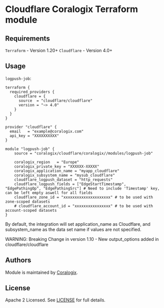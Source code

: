 # Cloudflare Coralogix Terraform module

## Requirements

`Terraform` - Version 1.20+
`Cloudflare` - Version 4.0+

## Usage

`logpush-job`:

```hcl
terraform {
  required_providers {
    cloudflare = {
      source  = "cloudflare/cloudflare"
      version = "~> 4.0"
    }
  }
}

provider "cloudflare" {
  email   = "example@coralogix.com"
  api_key = "XXXXXXXXXX"
}

module "logpush-job" {
    source = "coralogix/cloudflare/coralogix//modules/logpush-job"

    coralogix_region   = "Europe"
    coralogix_private_key = "XXXXXX-XXXXX"
    coralogix_application_name = "myapp_cloudflare"
    coralogix_subsystem_name = "mysub_cloudflare"
    cloudflare_logpush_dataset = "http_requests"
    cloudflare_logpush_fields = ["EdgeStartTimestamp", "EdgePathingOp", "EdgePathingSrc"] # Need to include 'Timestamp' key, can be left empty aswell for all fields
    cloudflare_zone_id = "xxxxxxxxxxxxxxxxxxxxx" # to be used with zone-scoped datasets
    # cloudflare_account_id = "xxxxxxxxxxxxxxxx" # to be used with account-scoped datasets
}
```

By default, the integration will set application_name as Cloudflare, and subsystem_name as the data set name if values are not specified.

WARNING: Breaking Change in version 1.10 - New output_options added in cloudflare/cloudflare

## Authors

Module is maintained by [Coralogix](https://github.com/coralogix).

## License

Apache 2 Licensed. See [LICENSE](https://github.com/coralogix/terraform-coralogix-aws/tree/master/LICENSE) for full details.
